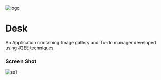 ![logo](https://user-images.githubusercontent.com/31012816/35182498-582799f8-fdfc-11e7-9284-50487e4adcca.png)
# Desk
An Application containing Image gallery and To-do manager developed using J2EE techniques.

### Screen Shot

![ss1](https://user-images.githubusercontent.com/31012816/35182503-70f2ff72-fdfc-11e7-9c46-6566afa3f070.PNG)
